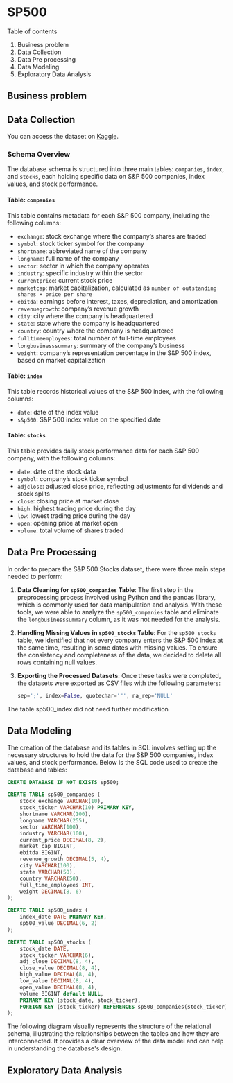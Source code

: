 # SP500

Table of contents
1. Business problem
2. Data Collection
3. Data Pre processing
4. Data Modeling
5. Exploratory Data Analysis

## Business problem


## Data Collection

You can access the dataset on [Kaggle]([https://www.kaggle.com/datasets](https://www.kaggle.com/datasets/andrewmvd/sp-500-stocks/data)).

### Schema Overview

The database schema is structured into three main tables: `companies`, `index`, and `stocks`, each holding specific data on S&P 500 companies, index values, and stock performance.

#### Table: `companies`
This table contains metadata for each S&P 500 company, including the following columns:

- `exchange`: stock exchange where the company’s shares are traded
- `symbol`: stock ticker symbol for the company
- `shortname`: abbreviated name of the company
- `longname`: full name of the company
- `sector`: sector in which the company operates
- `industry`: specific industry within the sector
- `currentprice`: current stock price
- `marketcap`: market capitalization, calculated as `number of outstanding shares × price per share`
- `ebitda`: earnings before interest, taxes, depreciation, and amortization
- `revenuegrowth`: company’s revenue growth
- `city`: city where the company is headquartered
- `state`: state where the company is headquartered
- `country`: country where the company is headquartered
- `fulltimeemployees`: total number of full-time employees
- `longbusinesssummary`: summary of the company’s business
- `weight`: company’s representation percentage in the S&P 500 index, based on market capitalization

#### Table: `index`
This table records historical values of the S&P 500 index, with the following columns:

- `date`: date of the index value
- `s&p500`: S&P 500 index value on the specified date

#### Table: `stocks`
This table provides daily stock performance data for each S&P 500 company, with the following columns:

- `date`: date of the stock data
- `symbol`: company’s stock ticker symbol
- `adjclose`: adjusted close price, reflecting adjustments for dividends and stock splits
- `close`: closing price at market close
- `high`: highest trading price during the day
- `low`: lowest trading price during the day
- `open`: opening price at market open
- `volume`: total volume of shares traded

## Data Pre Processing 

In order to prepare the S&P 500 Stocks dataset, there were three main steps needed to perform:

1. **Data Cleaning for `sp500_companies` Table**:
The first step in the preprocessing process involved using Python and the pandas library, which is commonly used for data manipulation and analysis. With these tools, we were able to analyze the `sp500_companies` table and eliminate the `longbusinesssummary` column, as it was not needed for the analysis.

2. **Handling Missing Values in `sp500_stocks` Table**:
For the `sp500_stocks` table, we identified that not every company enters the S&P 500 index at the same time, resulting in some dates with missing values. To ensure the consistency and completeness of the data, we decided to delete all rows containing null values.

3. **Exporting the Processed Datasets**:
Once these tasks were completed, the datasets were exported as CSV files with the following parameters:

   ```python
   sep=';', index=False, quotechar='"', na_rep='NULL'
    ```
The table sp500_index did not need further modification

## Data Modeling

The creation of the database and its tables in SQL involves setting up the necessary structures to hold the data for the S&P 500 companies, index values, and stock performance. Below is the SQL code used to create the database and tables:

```sql
CREATE DATABASE IF NOT EXISTS sp500;

CREATE TABLE sp500_companies (
    stock_exchange VARCHAR(10),
    stock_ticker VARCHAR(10) PRIMARY KEY,
    shortname VARCHAR(100),
    longname VARCHAR(255),
    sector VARCHAR(100),
    industry VARCHAR(100),
    current_price DECIMAL(8, 2),
    market_cap BIGINT,
    ebitda BIGINT,
    revenue_growth DECIMAL(5, 4),
    city VARCHAR(100),
    state VARCHAR(50),
    country VARCHAR(50),
    full_time_employees INT,
    weight DECIMAL(8, 6)
);

CREATE TABLE sp500_index (
    index_date DATE PRIMARY KEY,
    sp500_value DECIMAL(6, 2) 
);

CREATE TABLE sp500_stocks (
    stock_date DATE,
    stock_ticker VARCHAR(6),
    adj_close DECIMAL(8, 4),
    close_value DECIMAL(8, 4),
    high_value DECIMAL(8, 4),
    low_value DECIMAL(8, 4),
    open_value DECIMAL(8, 4),
    volume BIGINT default NULL,
    PRIMARY KEY (stock_date, stock_ticker),
    FOREIGN KEY (stock_ticker) REFERENCES sp500_companies(stock_ticker)
);
```

The following diagram visually represents the structure of the relational schema, illustrating the relationships between the tables and how they are interconnected. It provides a clear overview of the data model and can help in understanding the database's design.

## Exploratory Data Analysis



